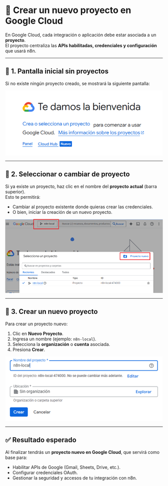 # 📂 Crear un nuevo proyecto en Google Cloud

En Google Cloud, cada integración o aplicación debe estar asociada a un **proyecto**.  
El proyecto centraliza las **APIs habilitadas, credenciales y configuración** que usará n8n.

---

## 🔹 1. Pantalla inicial sin proyectos

Si no existe ningún proyecto creado, se mostrará la siguiente pantalla:

![Crear proyecto por defecto](1-create-proyect-default.png)

---

## 🔹 2. Seleccionar o cambiar de proyecto

Si ya existe un proyecto, haz clic en el nombre del **proyecto actual** (barra superior).  
Esto te permitirá:

- Cambiar al proyecto existente donde quieras crear las credenciales.
- O bien, iniciar la creación de un nuevo proyecto.

![Seleccionar o crear proyecto](2-create-or-select-project.png)

---

## 🔹 3. Crear un nuevo proyecto

Para crear un proyecto nuevo:

1. Clic en **Nuevo Proyecto**.
2. Ingresa un nombre (ejemplo: `n8n-local`).
3. Selecciona la **organización** o **cuenta** asociada.
4. Presiona **Crear**.

![Formulario de nuevo proyecto](3-create-project.png)

---

## ✅ Resultado esperado

Al finalizar tendrás un **proyecto nuevo en Google Cloud**, que servirá como base para:

- Habilitar APIs de Google (Gmail, Sheets, Drive, etc.).
- Configurar credenciales OAuth.
- Gestionar la seguridad y accesos de tu integración con n8n.
